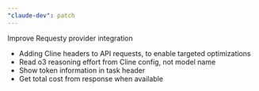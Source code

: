 ```yaml
---
"claude-dev": patch
---
```


Improve Requesty provider integration

- Adding Cline headers to API requests, to enable targeted optimizations
- Read o3 reasoning effort from Cline config, not model name
- Show token information in task header
- Get total cost from response when available

